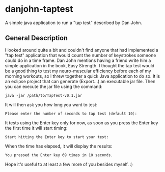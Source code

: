 danjohn-taptest
===============

A simple java application to run a "tap test" described by Dan John.

## General Description

I looked around quite a bit and couldn't find anyone that had implemented a "tap test" application that would count the number of keystrokes someone could do in a time frame.  Dan John mentions having a friend write him a simple application in the book, Easy Strength.  I thought the tap test would be a good thing to test my neuro-muscular efficiency before each of my morning workouts, so I threw together a quick Java application to do so.  It is an eclipse project that can generate (Export...) an executable jar file.  Then you can execute the jar file using the command:

`java -jar /path/to/TapTest-v0.1.jar`

It will then ask you how long you want to test:

`Please enter the number of seconds to tap test (default 10):`

It tests using the Enter key only for now, as soon as you press the Enter key the first time it will start timing:

`Start hitting the Enter key to start your test:`

When the time has elapsed, it will display the results:

`You pressed the Enter key 69 times in 10 seconds.`

Hope it's useful to at least a few more of you besides myself. :)
